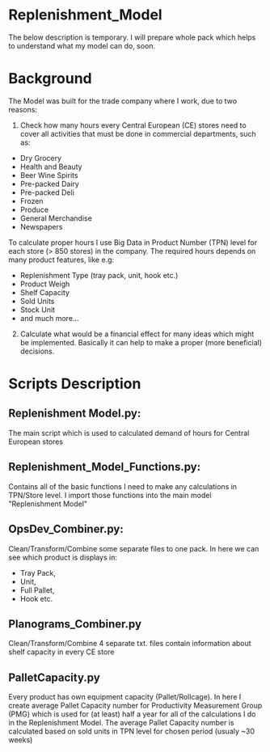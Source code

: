 # Replenishment_Model
The below description is temporary. I will prepare whole pack which helps to understand what my model can do, soon. 

# Background
The Model was built for the trade company where I work, due to two reasons:
1. Check how many hours every Central European (CE) stores need to cover all activities that must be done in commercial departments, such as:
- Dry Grocery
- Health and Beauty
- Beer Wine Spirits
- Pre-packed Dairy
- Pre-packed Deli
- Frozen
- Produce
- General Merchandise
- Newspapers

To calculate proper hours I use Big Data in Product Number (TPN) level for each store (> 850 stores) in the company.
The required hours depends on many product features, like e.g:
- Replenishment Type (tray pack, unit, hook etc.)
- Product Weigh
- Shelf Capacity
- Sold Units
- Stock Unit
- and much more...

2. Calculate what would be a financial effect for many ideas which might be implemented. Basically it can help to make a proper (more beneficial) decisions.

# Scripts Description 
## Replenishment Model.py:
The main script which is used to calculated demand of hours for Central European stores

## Replenishment_Model_Functions.py:
Contains all of the basic functions I need to make any calculations in TPN/Store level. I import those functions into the main model "Replenishment Model"

## OpsDev_Combiner.py:
Clean/Transform/Combine some separate files to one pack. In here we can see which product is displays in: 
- Tray Pack, 
- Unit, 
- Full Pallet, 
- Hook etc.

## Planograms_Combiner.py
Clean/Transform/Combine 4 separate txt. files contain information about shelf capacity in every CE store

## PalletCapacity.py
Every product has own equipment capacity (Pallet/Rollcage). In here I create average Pallet Capacity number for Productivity Measurement Group (PMG) which is used for (at least) half a year for all of the calculations I do in the Replenishment Model. The average Pallet Capacity number is calculated based on sold units in TPN level for chosen period (usualy ~30 weeks) 
